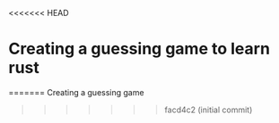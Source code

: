 <<<<<<< HEAD
# Creating a guessing game to learn rust
=======
Creating a guessing game
>>>>>>> facd4c2 (initial commit)
